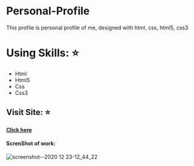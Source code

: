# Personal-Profile
This profile is personal profile of me, designed with html, css, html5, css3
# Using Skills: :star:
- Html
- Html5
- Css
- Css3
## Visit Site: :star:
**[Click here](https://aseelalnajar2001.github.io/Personal-Profile/)**
#### ScrenShot of work:
![screenshot--2020 12 23-12_44_22](https://user-images.githubusercontent.com/63051374/109846350-c5a6b280-7c56-11eb-9a63-32db89c45642.jpg)
